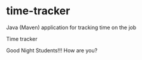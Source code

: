 # time-tracker
Java (Maven) application for tracking time on the job

Time tracker

Good Night Students!!!
How are you?
